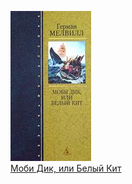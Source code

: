 ![](Моби%20Дик,%20или%20Белый%20Кит.jpg)  
[Моби Дик, или Белый Кит](Моби%20Дик,%20или%20Белый%20Кит.md)
